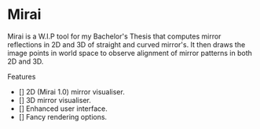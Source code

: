 # Mirai

Mirai is a W.I.P tool for my Bachelor's Thesis that computes mirror reflections in 2D and 3D of straight and curved mirror's. It then draws the image points in world space to observe alignment of mirror patterns in both 2D and 3D.

Features
- [] 2D (Mirai 1.0) mirror visualiser.
- [] 3D mirror visualiser.
- [] Enhanced user interface.
- [] Fancy rendering options.